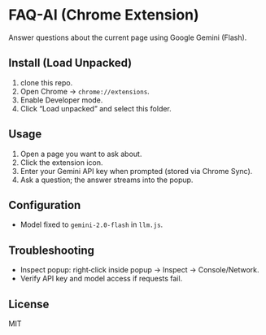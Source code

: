# FAQ-AI (Chrome Extension)

Answer questions about the current page using Google Gemini (Flash).

## Install (Load Unpacked)
1. clone this repo.
1. Open Chrome → `chrome://extensions`.
2. Enable Developer mode.
3. Click “Load unpacked” and select this folder.

## Usage
1. Open a page you want to ask about.
2. Click the extension icon.
3. Enter your Gemini API key when prompted (stored via Chrome Sync).
4. Ask a question; the answer streams into the popup.

## Configuration
- Model fixed to `gemini-2.0-flash` in `llm.js`.

## Troubleshooting
- Inspect popup: right‑click inside popup → Inspect → Console/Network.
- Verify API key and model access if requests fail.

## License
MIT

